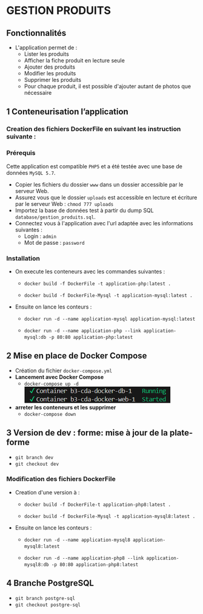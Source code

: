 # GESTION PRODUITS

## Fonctionnalités

- L'application permet de :
    - Lister les produits
    - Afficher la fiche produit en lecture seule
    - Ajouter des produits
    - Modifier les produits
    - Supprimer les produits
    - Pour chaque produit, il est possible d'ajouter autant de photos que nécessaire

## 1 Conteneurisation l’application

### Creation des fichiers DockerFile en suivant les instruction suivante :
### Prérequis

Cette application est compatible `PHP5` et a été testée avec une base de données `MySQL 5.7`.
- Copier les fichiers du dossier `www` dans un dossier accessible par le serveur Web.
- Assurez vous que le dossier `uploads` est accessible en lecture et écriture par le serveur Web : `chmod 777 uploads`
- Importez la base de données test à partir du dump SQL `database/gestion_produits.sql`.
- Connectez vous à l'application avec l'url adaptée avec les informations suivantes :
    - Login : `admin`
    - Mot de passe : `password`
### Installation
- On execute les conteneurs avec les commandes suivantes :

    - `docker build -f DockerFile -t application-php:latest .`

    - `docker build -f DockerFile-Mysql -t application-mysql:latest .`

- Ensuite on lance les conteurs : 

    - `docker run -d --name application-mysql application-mysql:latest`

    - `docker run -d --name application-php --link application-mysql:db -p 80:80 application-php:latest`

## 2 Mise en place de Docker Compose

- Création du fichier ``docker-compose.yml``
- **Lancement avec Docker Compose**
    - ``docker-compose up -d``
        ![alt text](img\image.png)
- **arreter les conteneurs et les supprimer**
     - `docker-compose down`

## 3 Version de dev : forme: mise à jour de la plate-forme
- ``git branch dev`` 
- ``git checkout dev``
### Modification des fichiers DockerFile
- Creation d'une version à  :
    - `docker build -f DockerFile-t application-php8:latest .`

    - `docker build -f DockerFile-Mysql -t application-mysql8:latest .`

- Ensuite on lance les conteurs : 

    - `docker run -d --name application-mysql8 application-mysql8:latest`

    - `docker run -d --name application-php8 --link application-mysql8:db -p 80:80 application-php8:latest`
## 4 Branche PostgreSQL
- ``git branch postgre-sql`` 
- ``git checkout postgre-sql``